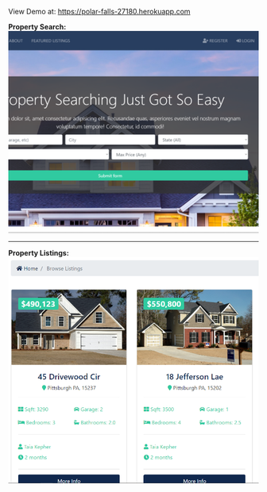 View Demo at: https://polar-falls-27180.herokuapp.com

**Property Search:**
![Search for homes](https://github.com/clockelliptic/realestate/blob/master/portfolio/0.png)
 
 
 -----------------------------------------------------------------------------------------
 
 **Property Listings:**
![Listing views](https://github.com/clockelliptic/realestate/blob/master/portfolio/1.png)
